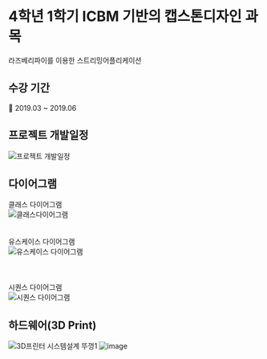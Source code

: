 # 4학년 1학기 ICBM 기반의 캡스톤디자인 과목
라즈베리파이를 이용한 스트리밍어플리케이션

## 수강 기간
:calendar: 2019.03 ~ 2019.06 
## 프로젝트 개발일정  
![프로젝트 개발일정](https://user-images.githubusercontent.com/50076031/68086967-a6e2b100-fe94-11e9-84d5-f21a428f31ab.PNG)

## 다이어그램  
클래스 다이어그램  
![클래스다이어그램](https://user-images.githubusercontent.com/50076031/68086897-d644ee00-fe93-11e9-9517-387ccdb1dcff.PNG)  
<br><br>
유스케이스 다이어그램  
![유스케이스 다이어그램](https://user-images.githubusercontent.com/50076031/68086912-fd032480-fe93-11e9-8f7b-32c5c159758c.PNG)  
<br><br>  
시퀀스 다이어그램  
![시퀀스 다이어그램](https://user-images.githubusercontent.com/50076031/68086934-3a67b200-fe94-11e9-909c-599240405c06.PNG)

## 하드웨어(3D Print)
![3D프린터 시스템설계 뚜껑1](https://user-images.githubusercontent.com/50076031/68087042-63d50d80-fe95-11e9-812a-75a904a86502.PNG)
![image](https://user-images.githubusercontent.com/50076031/68087077-9f6fd780-fe95-11e9-8b00-d629c3c8910e.png)
